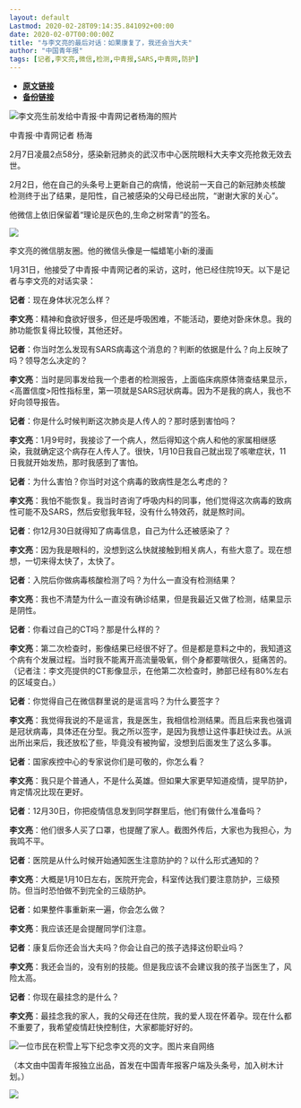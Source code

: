 ```yaml
---
layout: default
Lastmod: 2020-02-28T09:14:35.841092+00:00
date: 2020-02-07T00:00:00Z
title: "与李文亮的最后对话：如果康复了，我还会当大夫"
author: "中国青年报"
tags: [记者,李文亮,微信,检测,中青报,SARS,中青网,防护]
---
```


* [**原文链接**](http://mp.weixin.qq.com/s?__biz=MjM5MDQ3MTEyMQ==&mid=2653326466&idx=1&sn=5a8352d384aac9d27e67779e26b8c719&chksm=bd966a3c8ae1e32afeb6adb9d654027bdb6db12d9311eea7d3de9c6c717cc60f0a66cb192390#rd)
* [**备份链接**](http://archive.ph/uteOz)


![](/images/post/cfb68e57fd2d91ff4c14fb7b2a943e57.jpg)李文亮生前发给中青报·中青网记者杨海的照片

中青报·中青网记者 杨海

2月7日凌晨2点58分，感染新冠肺炎的武汉市中心医院眼科大夫李文亮抢救无效去世。

2月2日，他在自己的头条号上更新自己的病情，他说前一天自己的新冠肺炎核酸检测终于出了结果，是阳性，自己被感染的父母已经出院，“谢谢大家的关心”。

他微信上依旧保留着“理论是灰色的,生命之树常青”的签名。

![](/images/post/72942db285aa36f5a06e4f1e8e6c5231.jpg)

李文亮的微信朋友圈。他的微信头像是一幅蜡笔小新的漫画

1月31日，他接受了中青报·中青网记者的采访，这时，他已经住院19天。以下是记者与李文亮的对话实录：

**记者**：现在身体状况怎么样？

**李文亮**：精神和食欲好很多，但还是呼吸困难，不能活动，要绝对卧床休息。我的肺功能恢复得比较慢，其他还好。

**记者**：你当时怎么发现有SARS病毒这个消息的？判断的依据是什么？向上反映了吗？领导怎么决定的？

**李文亮**：当时是同事发给我一个患者的检测报告，上面临床病原体筛查结果显示，<高置信度>阳性指标里，第一项就是SARS冠状病毒。因为不是我的病人，我也不好向领导报告。

**记者**：你是什么时候判断这次肺炎是人传人的？那时感到害怕吗？

**李文亮**：1月9号时，我接诊了一个病人，然后得知这个病人和他的家属相继感染，我就确定这个病存在人传人了。很快，1月10日我自己就出现了咳嗽症状，11日我就开始发热，那时我感到了害怕。

**记者**：为什么害怕？你当时对这个病毒的致病性是怎么考虑的？

**李文亮**：我怕不能恢复。我当时咨询了呼吸内科的同事，他们觉得这次病毒的致病性可能不及SARS，然后安慰我年轻，没有什么特效药，就是熬时间。

**记者**：你12月30日就得知了病毒信息，自己为什么还被感染了？

**李文亮**：因为我是眼科的，没想到这么快就接触到相关病人，有些大意了。现在想想，一切来得太快了，太快了。

**记者**：入院后你做病毒核酸检测了吗？为什么一直没有检测结果？

**李文亮**：我也不清楚为什么一直没有确诊结果，但是我最近又做了检测，结果显示是阴性。

**记者**：你看过自己的CT吗？那是什么样的？

**李文亮**：第二次检查时，影像结果已经很不好了。但是都是意料之中的，我知道这个病有个发展过程。当时我不能离开高流量吸氧，侧个身都要喘很久，挺痛苦的。（记者注：李文亮提供的CT影像显示，在他第二次检查时，肺部已经有80%左右的区域变白。） 

**记者**：你觉得自己在微信群里说的是谣言吗？为什么要签字？  

**李文亮**：我觉得我说的不是谣言，我是医生，我相信检测结果。而且后来我也强调是冠状病毒，具体还在分型。我之所以签字，是因为我想让这件事赶快过去。从派出所出来后，我还放松了些，毕竟没有被拘留，没想到后面发生了这么多事。

**记者**：国家疾控中心的专家说你们是可敬的，你怎么看？

**李文亮**：我只是个普通人，不是什么英雄。但如果大家更早知道疫情，提早防护，肯定情况比现在更好。

**记者**：12月30日，你把疫情信息发到同学群里后，他们有做什么准备吗？

**李文亮**：他们很多人买了口罩，也提醒了家人。截图外传后，大家也为我担心，为我鸣不平。

**记者**：医院是从什么时候开始通知医生注意防护的？以什么形式通知的？

**李文亮**：大概是1月10日左右，医院开完会，科室传达我们要注意防护，三级预防。但当时恐怕做不到完全的三级防护。

**记者**：如果整件事重新来一遍，你会怎么做？

**李文亮**：我应该还是会提醒同学们注意。

**记者**：康复后你还会当大夫吗？你会让自己的孩子选择这份职业吗？

**李文亮**：我还会当的，没有别的技能。但是我应该不会建议我的孩子当医生了，风险太高。

**记者**：你现在最挂念的是什么？

**李文亮**：最挂念我的家人，我的父母还在住院，我的爱人现在怀着孕。现在什么都不重要了，我希望疫情赶快控制住，大家都能好好的。

![](/images/post/378cbd79e8b518e55d770d6c306a9854.jpg)一位市民在积雪上写下纪念李文亮的文字。图片来自网络  

（本文由中国青年报独立出品，首发在中国青年报客户端及头条号，加入树木计划。） 

![](/images/post/705dfda6bb5643e34c5db443743fbf86.jpg)

